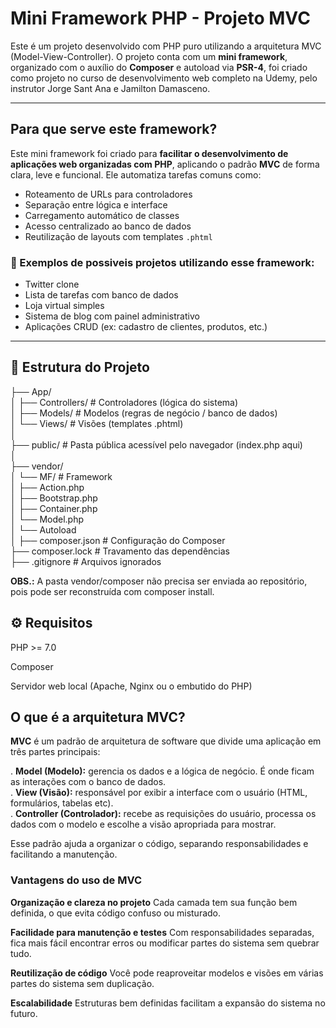 # Mini Framework PHP - Projeto MVC

Este é um projeto desenvolvido com PHP puro utilizando a arquitetura MVC (Model-View-Controller). O projeto conta com um **mini framework**, organizado com o auxílio do **Composer** e autoload via **PSR-4**, foi criado como projeto no curso de desenvolvimento web completo na Udemy, pelo instrutor Jorge Sant Ana e Jamilton Damasceno.

---

## Para que serve este framework?

Este mini framework foi criado para **facilitar o desenvolvimento de aplicações web organizadas com PHP**, aplicando o padrão **MVC** de forma clara, leve e funcional. Ele automatiza tarefas comuns como:

- Roteamento de URLs para controladores
- Separação entre lógica e interface
- Carregamento automático de classes
- Acesso centralizado ao banco de dados
- Reutilização de layouts com templates `.phtml`

### 📌 Exemplos de possiveis projetos utilizando esse framework:

- Twitter clone
- Lista de tarefas com banco de dados
- Loja virtual simples
- Sistema de blog com painel administrativo
- Aplicações CRUD (ex: cadastro de clientes, produtos, etc.)

---

## 📁 Estrutura do Projeto

├── App/  
│ ├── Controllers/ # Controladores (lógica do sistema)  
│ ├── Models/ # Modelos (regras de negócio / banco de dados)  
│ └── Views/ # Visões (templates .phtml)  
│  
├── public/ # Pasta pública acessível pelo navegador (index.php aqui)  
│  
├── vendor/  
│ └── MF/ # Framework  
│ ├── Action.php  
│ ├── Bootstrap.php  
│ ├── Container.php  
│ └── Model.php  
│ └── Autoload   
│
├── composer.json # Configuração do Composer  
├── composer.lock # Travamento das dependências  
├── .gitignore # Arquivos ignorados  
  
**OBS.:** A pasta vendor/composer não precisa ser enviada ao repositório, pois pode ser reconstruída com composer install.



## ⚙️ Requisitos
PHP >= 7.0

Composer

Servidor web local (Apache, Nginx ou o embutido do PHP)

## O que é a arquitetura MVC?

**MVC** é um padrão de arquitetura de software que divide uma aplicação em três partes principais:

. **Model (Modelo):** gerencia os dados e a lógica de negócio. É onde ficam as interações com o banco de dados.  
. **View (Visão):** responsável por exibir a interface com o usuário (HTML, formulários, tabelas etc).  
. **Controller (Controlador):** recebe as requisições do usuário, processa os dados com o modelo e escolhe a visão apropriada para mostrar.  

Esse padrão ajuda a organizar o código, separando responsabilidades e facilitando a manutenção.

### Vantagens do uso de MVC

**Organização e clareza no projeto**
Cada camada tem sua função bem definida, o que evita código confuso ou misturado.

**Facilidade para manutenção e testes**
Com responsabilidades separadas, fica mais fácil encontrar erros ou modificar partes do sistema sem quebrar tudo.

**Reutilização de código**
Você pode reaproveitar modelos e visões em várias partes do sistema sem duplicação.

**Escalabilidade**
Estruturas bem definidas facilitam a expansão do sistema no futuro.
